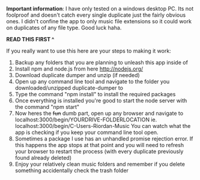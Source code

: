 **Important information**: 
    I have only tested on a windows desktop PC.
    Its not foolproof and doesn't catch every single duplicate just the fairly obvious ones.
    I didn't confine the app to only music file extensions so it could work on duplicates of any file type.
    Good luck haha.
    
**READ THIS FIRST ^**


If you really want to use this here are your steps to making it work:
  1. Backup any folders that you are planning to unleash this app inside of
  2. Install npm and node.js from here http://nodejs.org/
  3. Download duplicate dumper and unzip (if needed)
  4. Open up any command line tool and navigate to the folder you downloaded/unzipped duplicate-dumper to
  5. Type the command "npm install" to install the required packages
  6. Once everything is installed you're good to start the node server with the command "npm start"
  7. Now heres the ~~fun~~ dumb part, open up any browser and navigate to localhost:3000/begin/YOURDRIVE-FOLDERLOCATION
    ie. localhost:3000/begin/C-Users-Riordan-Music
    You can watch what the app is checking if you keep your command line tool open.   
  8. Sometimes a package I use has an unhandled promise rejection error. If this happens the app stops at that point and 
  you will need to refresh your browser to restart the process (with every duplicate previously found already deleted)
  9. Enjoy your relatively clean music folders and remember if you delete something accidentally check the trash folder
